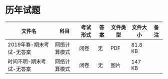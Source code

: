 # 历年试题

文件名|科目|考试形式|答案|文件类型|文件大小|备注
---|---|---|---|---|---|---
2019年春-期末考试-无答案|网络计算模式|闭卷|无|PDF|81.8 KB
时间不明-期末考试-无答案|网络计算模式|闭卷|无|图片|147 KB
